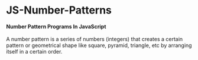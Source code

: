 # JS-Number-Patterns
**Number Pattern Programs In JavaScript**
<br><br>
A number pattern is a series of numbers (integers) that creates a certain pattern or geometrical shape like square, pyramid, triangle, etc by arranging itself in a certain order. 

